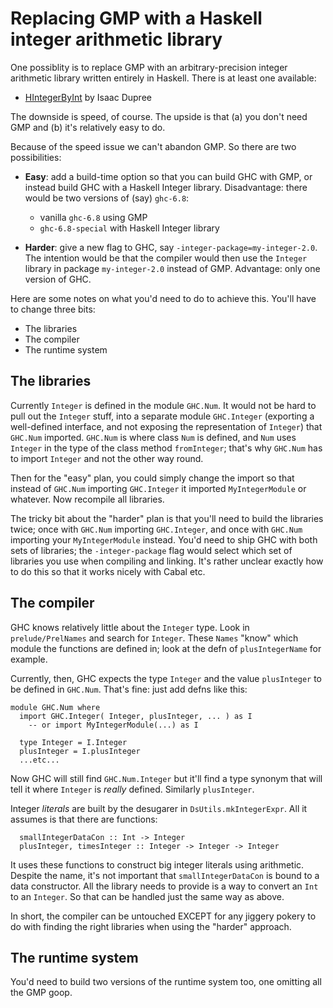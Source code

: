 # Replacing GMP with a Haskell integer arithmetic library


One possiblity is to replace GMP with an arbitrary-precision integer arithmetic library written entirely in Haskell. There is at least one available:

- [ HIntegerByInt](http://www.haskell.org/pipermail/libraries/2007-August/007909.html) by Isaac Dupree


The downside is speed, of course.  The upside is that (a) you don't need GMP and (b) it's relatively easy to do.


Because of the speed issue we can't abandon GMP.  So there are two possibilities: 

- **Easy**: add a build-time option so that you can build GHC with GMP, or instead build GHC with a Haskell Integer library.  Disadvantage: there would be two versions of (say) `ghc-6.8`: 

  - vanilla `ghc-6.8` using GMP
  - `ghc-6.8-special` with Haskell Integer library

- **Harder**: give a new flag to GHC, say `-integer-package=my-integer-2.0`.  The intention would be that the compiler would then use the `Integer` library in package `my-integer-2.0` instead of GMP.  Advantage: only one version of GHC.


Here are some notes on what you'd need to do to achieve this.
You'll have to change three bits:

- The libraries
- The compiler
- The runtime system

## The libraries


Currently `Integer` is defined in the module `GHC.Num`.  It would not be hard to pull out the `Integer` stuff, into a separate module `GHC.Integer` (exporting a well-defined interface, and not exposing the representation of `Integer`) that `GHC.Num` imported.  `GHC.Num` is where class `Num` is defined, and `Num` uses `Integer` in the type of the class method `fromInteger`; that's why `GHC.Num` has to import `Integer` and not the other way round. 


Then for the "easy" plan, you could simply change the import so that instead of `GHC.Num` importing `GHC.Integer` it imported `MyIntegerModule` or whatever.  Now recompile all libraries.


The tricky bit about the "harder" plan is that you'll need to build the libraries twice; once with `GHC.Num` importing `GHC.Integer`, and once with `GHC.Num` importing your `MyIntegerModule` instead.  You'd need to ship GHC with both sets of libraries; the `-integer-package` flag would select which set of libraries you use when compiling and linking.  It's rather unclear exactly how to do this so that it works nicely with Cabal etc.

## The compiler


GHC knows relatively little about the `Integer` type. Look in `prelude/PrelNames` and search for `Integer`.  These `Names` "know" which module the functions are defined in; look at the defn of `plusIntegerName` for example.  


Currently, then, GHC expects the type `Integer` and the value `plusInteger` to be defined in `GHC.Num`.  That's fine: just add defns like this:

```wiki
module GHC.Num where
  import GHC.Integer( Integer, plusInteger, ... ) as I
    -- or import MyIntegerModule(...) as I

  type Integer = I.Integer
  plusInteger = I.plusInteger
  ...etc...
```


Now GHC will still find `GHC.Num.Integer` but it'll find a type synonym that will tell it where `Integer` is *really* defined.  Similarly `plusInteger`.


Integer *literals* are built by the desugarer in `DsUtils.mkIntegerExpr`.  All it assumes is that there are functions:

```wiki
  smallIntegerDataCon :: Int -> Integer
  plusInteger, timesInteger :: Integer -> Integer -> Integer
```


It uses these functions to construct big integer literals using arithmetic. Despite the name, it's not important that `smallIntegerDataCon` is bound to a data constructor. All the library needs to provide is a way to convert an `Int` to an `Integer`.  So that can be handled just the same way as above.


In short, the compiler can be untouched EXCEPT for any jiggery pokery to do with finding the right libraries when using the "harder" approach.

## The runtime system


You'd need to build two versions of the runtime system too, one omitting all the GMP goop.
